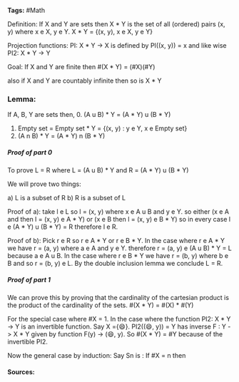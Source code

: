 **Tags:**  #Math 

Definition: If X and Y are sets then X * Y is the set of all (ordered) pairs (x, y) where x e X, y e Y.  X * Y = {(x, y), x e X, y e Y}

Projection functions: PI: X * Y -> X is defined by PI((x, y)) = x and like wise PI2: X * Y -> Y

Goal: If X and Y are finite then #(X * Y) = (#X)(#Y)

also if X and Y are countably infinite then so is X * Y

### Lemma: 
If A, B, Y are sets then,
0. (A u B) * Y = (A * Y) u (B * Y)
1. Empty set = Empty set * Y = {(x, y) : y e Y, x e Empty set} 
2. (A n B) * Y = (A * Y) n (B * Y)

##### Proof of part 0 
To prove L = R where L = (A u B) * Y and R = (A * Y) u (B * Y)

We will prove two things: 

a) L is a subset of R
b) R is a subset of L

Proof of a): take l e L so l = (x, y) where x e A u B and y e Y. so either (x e A and then l = (x, y) e A * Y) or (x e B then l = (x, y) e B * Y) so in every case l e (A * Y) u (B * Y) = R therefore l e R.

Proof of b): Pick r e R so r e A * Y or r e B * Y. In the case where r e A * Y we have r = (a, y) where a e A and y e Y. therefore r = (a, y) e (A u B) * Y = L because a e A u B. In the case where r e B * Y we have r = (b, y) where b e B and so r = (b, y) e L. By the double inclusion lemma we conclude L = R.

##### Proof of part 1
We can prove this by proving that the cardinality of the cartesian product is the product of the cardinality of the sets. #(X * Y) = #(X) * #(Y)

For the special case where \#X = 1. In the case where the function PI2:  X * Y -> Y is an invertible function. Say X ={:smile:}. PI2((:smile:, y)) = Y has inverse F : Y -> X * Y given by function F(y) -> (:smile:, y). So #(X * Y) = \#Y because of the invertible PI2.

Now the general case by induction: Say Sn is : If #X = n then 

#### Sources: